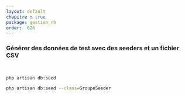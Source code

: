 ```yaml
---
layout: default
chapitre : true
package: gestion_rh
order:  626
---
```


### Générer des données de test avec des seeders et un fichier CSV


````bash


php artisan db:seed 

php artisan db:seed --class=GroupeSeeder
````